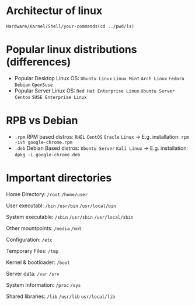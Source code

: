 # Architectur of linux

`Hardware/Karnel/Shell/your-commands(cd ../pwd/ls)`


# Popular linux distributions (differences)

- Popular Desktop Linux OS: `Ubuntu Linux` `Linux Mint` `Arch Linux` `Fedora` `Debian` `OpenSuse`
- Popular Server Linux OS: `Red Hat Enterprise Linux` `Ubuntu Server` `Centos` `SUSE Enterprise Linux`

# RPB vs Debian

- `.rpm` RPM based distros: `RHEL` `CentOS` `Oracle` `Linux` &rarr; E.g. installation: `rpm -ivh google-chrome.rpm`
- `.deb` Debian Based distros: `Ubuntu Server` `Kali Linux` &rarr; E.g. installation: `dpkg -i google-chrome.deb`

# Important directories

Home Directory: `/root` `/home/user`

User executabl: `/bin` `/usr/bin` `/usr/local/bin`

System executable: `/sbin` `/usr/sbin` `/usr/local/sbin`

Other mountpoints: `/media` `/mnt`

Configuration: `/etc`

Temporary Files: `/tmp`

Kernel & bootloader: `/boot`

Server data: `/var` `/srv`

System information: `/proc` `/sys`

Shared libraries: `/lib` `/usr/lib` `usr/local/lib`

